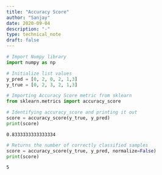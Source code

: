 ```yaml
---
title: "Accuracy Score"
author: "Sanjay"
date: 2020-09-04
description: "-"
type: technical_note
draft: false
---
```


```python
# Import Numpy library  
import numpy as np
```


```python
# Initialize list values
y_pred = [0, 2, 0, 2, 1,3]
y_true = [0, 2, 3, 2, 1,3]
```


```python
# Importing Accuracy Score metric from sklearn
from sklearn.metrics import accuracy_score
```


```python
# Identifying accuracy_score and printing it out
score = accuracy_score(y_true, y_pred)    
print(score)
```

    0.8333333333333334



```python
# Returns the number of correctly classified samples
score = accuracy_score(y_true, y_pred, normalize=False)
print(score)
```

    5

